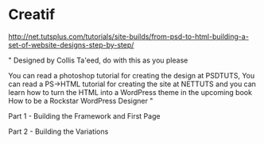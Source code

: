 Creatif
=======

http://net.tutsplus.com/tutorials/site-builds/from-psd-to-html-building-a-set-of-website-designs-step-by-step/

"
Designed by Collis Ta'eed, do with this as you please

You can read a photoshop tutorial for creating the design at PSDTUTS, You can read a PS->HTML tutorial for creating the site at NETTUTS and you can learn how to turn the HTML into a WordPress theme in the upcoming book How to be a Rockstar WordPress Designer
"

Part 1 - Building the Framework and First Page

Part 2 - Building the Variations
